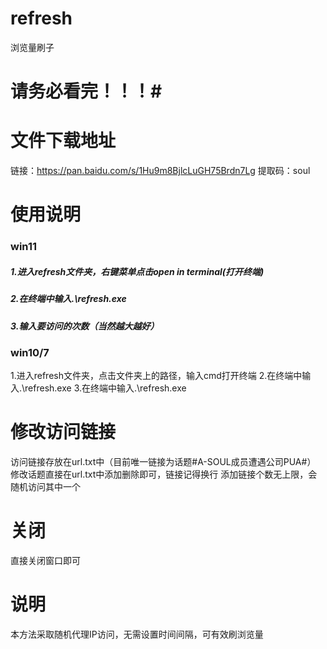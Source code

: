 # refresh
浏览量刷子
# 请务必看完！！！#

# 文件下载地址 #
链接：https://pan.baidu.com/s/1Hu9m8BjlcLuGH75Brdn7Lg 
提取码：soul

#   使用说明   #
### win11
##### 1.进入refresh文件夹，右键菜单点击open in terminal(打开终端)
##### 2.在终端中输入.\refresh.exe
##### 3.输入要访问的次数（当然越大越好）

### win10/7
1.进入refresh文件夹，点击文件夹上的路径，输入cmd打开终端
2.在终端中输入.\refresh.exe
3.在终端中输入.\refresh.exe


# 修改访问链接 #
访问链接存放在url.txt中（目前唯一链接为话题#A-SOUL成员遭遇公司PUA#）
修改话题直接在url.txt中添加删除即可，链接记得换行
添加链接个数无上限，会随机访问其中一个


#    关闭     #
直接关闭窗口即可


#    说明     #
本方法采取随机代理IP访问，无需设置时间间隔，可有效刷浏览量


